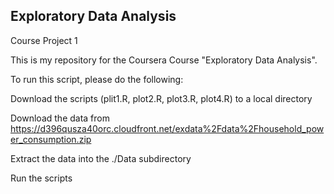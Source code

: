 ## Exploratory Data Analysis

Course Project 1

This is my repository for the Coursera Course "Exploratory Data Analysis".

To run this script, please do the following:

Download the scripts (plit1.R, plot2.R, plot3.R, plot4.R) to a local directory

Download the data from https://d396qusza40orc.cloudfront.net/exdata%2Fdata%2Fhousehold_power_consumption.zip

Extract the data into the ./Data subdirectory

Run the scripts
